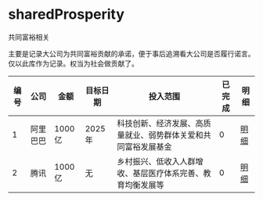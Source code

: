 # sharedProsperity
共同富裕相关

主要是记录大公司为共同富裕贡献的承诺，便于事后追溯看大公司是否履行诺言。仅以此库作为记录。权当为社会做贡献了。


| 编号 | 公司 | 金额 | 目标日期 | 投入范围 | 已完成 | 明细 |
| -- | -- | -- | -- | -- | -- | -- |
| 1 | 阿里巴巴 | 1000亿 | 2025 年| 科技创新、经济发展、高质量就业、弱势群体关爱和共同富裕发展基金 | 0 | [明细](https://github.com/linevers1926/sharedProsperity/blob/main/alibaba/index.md)|
| 2 | 腾讯 | 1000亿 | 无 | 乡村振兴、低收入人群增收、基层医疗体系完善、教育均衡发展等 | 0 | [明细](https://github.com/linevers1926/sharedProsperity/blob/main/tecent/index.md) |
